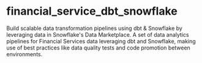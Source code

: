 # financial_service_dbt_snowflake
Build scalable data transformation pipelines using dbt &amp; Snowflake by leveraging data in Snowflake's Data Marketplace. A set of data analytics pipelines for Financial Services data leveraging dbt and Snowflake, making use of best practices like data quality tests and code promotion between environments.

